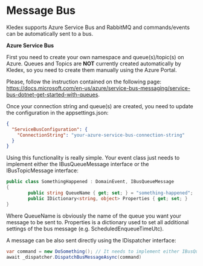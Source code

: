 # Message Bus

Kledex supports Azure Service Bus and RabbitMQ and commands/events can be automatically sent to a bus.

**Azure Service Bus**

First you need to create your own namespace and queue(s)/topic(s) on Azure.
Queues and Topics are **NOT** currently created automatically by Kledex, so you need to create them manually using the Azure Portal.

Please, follow the instruction contained on the following page: https://docs.microsoft.com/en-us/azure/service-bus-messaging/service-bus-dotnet-get-started-with-queues.

Once your connection string and queue(s) are created, you need to update the configuration in the appsettings.json:

```JSON
{
  "ServiceBusConfiguration": {
    "ConnectionString": "your-azure-service-bus-connection-string"
  }
}
```

Using this functionality is really simple.
Your event class just needs to implement either the IBusQueueMessage interface or the IBusTopicMessage interface:

```C#
public class SomethingHappened : DomainEvent, IBusQueueMessage
{
        public string QueueName { get; set; } = "something-happened";
        public IDictionary<string, object> Properties { get; set; }
}
```

Where QueueName is obviously the name of the queue you want your message to be sent to. Properties is a dictionary used to set all additional settings of the bus message (e.g. ScheduledEnqueueTimeUtc).

A message can be also sent directly using the IDispatcher interface:

```C#
var command = new DoSomething(); // It needs to implement either IBusQueueMessage or IBusTopicMessage
await _dispatcher.DispatchBusMessageAsync(command)
```
